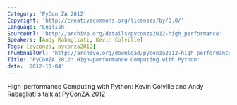 ```yaml
---
Category: 'PyCon ZA 2012'
Copyright: 'http://creativecommons.org/licenses/by/3.0/'
Language: 'English'
SourceUrl: 'http://archive.org/details/pyconza2012-high_performance'
Speakers: [Andy Rabagliati, Kevin Colville]
Tags: [pyconza, pyconza2012]
ThumbnailUrl: 'http://archive.org/download/pyconza2012-high_performance/pyconza2012-high_performance.thumbs/PYCONZ-CASPIA-KEVINC-HIGH-P_000005.jpg'
Title: 'PyConZA 2012: High-performance Computing with Python'
date: '2012-10-04'
---
```

High-performance Computing with Python: Kevin Colville and Andy Rabagliati's talk at PyConZA 2012
